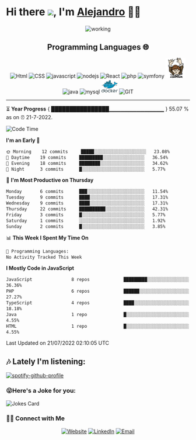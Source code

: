 # Hi there <img src="https://github.com/TheDudeThatCode/TheDudeThatCode/blob/master/Assets/Hi.gif" width="29px">, I'm [Alejandro](https://tellmealex.dev) 👨‍💻


<p align="center">
 <img  src="https://camo.githubusercontent.com/992babdffd8c74a1502de375fbdf7e4d54773242/68747470733a2f2f6d656469612e67697068792e636f6d2f6d656469612f53576f536b4e36447854737a71494b4571762f67697068792e676966" align="center" alt="working" />
 </p>
<h2 align="center">Programming Languages 🌐</h2>


<p align="center">
<img src="https://github.com/TellMeAlex/devicon/blob/master/icons/html5/html5-original.svg" alt="Html" width="55" height="55"/> 
<img src="https://github.com/TellMeAlex/devicon/blob/master/icons/css3/css3-original.svg" alt="CSS" width="55" height="55"/> 
<img src="https://github.com/TellMeAlex/devicon/blob/master/icons/javascript/javascript-original.svg" alt="javascript" width="55" height="55"/> 
<img src="https://github.com/TellMeAlex/devicon/blob/master/icons/nodejs/nodejs-original.svg" alt="nodejs" width="55" height="55"/> 
<img src="https://github.com/TellMeAlex/devicon/blob/master/icons/react/react-original.svg" alt="React" width="55" height="55"/> 
<img src="https://github.com/TellMeAlex/devicon/blob/master/icons/php/php-plain.svg" alt="php" width="55" height="55"/> 
<img src="https://github.com/TellMeAlex/devicon/blob/master/icons/symfony/symfony-original.svg" alt="symfony" width="55" height="55"/> 
<img src="https://github.com/TellMeAlex/devicon/blob/master/icons/composer/composer-original.svg" alt="composer" width="55" height="55"/> 
<img src="https://github.com/TellMeAlex/devicon/blob/master/icons/java/java-original-wordmark.svg" alt="java" width="55" height="55"/> 
<img src="https://github.com/TellMeAlex/devicon/blob/master/icons/mysql/mysql-original-wordmark.svg" alt="mysql" width="55" height="60"/> 
<img src="https://github.com/TellMeAlex/devicon/blob/master/icons/docker/docker-original-wordmark.svg" alt="docker" width="45" height="40"/> 
<img src="https://github.com/TellMeAlex/devicon/blob/master/icons/git/git-original.svg" alt="GIT" width="45" height="40"/> 
</p>

---

⏳ **Year Progress** { ████████████████▁▁▁▁▁▁▁▁▁▁▁▁▁▁ } 55.07 % as on ⏰ 21-7-2022.

<!--START_SECTION:waka-->
![Code Time](http://img.shields.io/badge/Code%20Time-0%20secs-blue)

**I'm an Early 🐤** 

```text
🌞 Morning    12 commits     █████░░░░░░░░░░░░░░░░░░░░   23.08% 
🌆 Daytime    19 commits     █████████░░░░░░░░░░░░░░░░   36.54% 
🌃 Evening    18 commits     ████████░░░░░░░░░░░░░░░░░   34.62% 
🌙 Night      3 commits      █░░░░░░░░░░░░░░░░░░░░░░░░   5.77%

```
📅 **I'm Most Productive on Thursday** 

```text
Monday       6 commits      ███░░░░░░░░░░░░░░░░░░░░░░   11.54% 
Tuesday      9 commits      ████░░░░░░░░░░░░░░░░░░░░░   17.31% 
Wednesday    9 commits      ████░░░░░░░░░░░░░░░░░░░░░   17.31% 
Thursday     22 commits     ██████████░░░░░░░░░░░░░░░   42.31% 
Friday       3 commits      █░░░░░░░░░░░░░░░░░░░░░░░░   5.77% 
Saturday     1 commits      ░░░░░░░░░░░░░░░░░░░░░░░░░   1.92% 
Sunday       2 commits      █░░░░░░░░░░░░░░░░░░░░░░░░   3.85%

```


📊 **This Week I Spent My Time On** 

```text
💬 Programming Languages: 
No Activity Tracked This Week

```

**I Mostly Code in JavaScript** 

```text
JavaScript               8 repos             █████████░░░░░░░░░░░░░░░░   36.36% 
PHP                      6 repos             ██████░░░░░░░░░░░░░░░░░░░   27.27% 
TypeScript               4 repos             ████░░░░░░░░░░░░░░░░░░░░░   18.18% 
Java                     1 repo              █░░░░░░░░░░░░░░░░░░░░░░░░   4.55% 
HTML                     1 repo              █░░░░░░░░░░░░░░░░░░░░░░░░   4.55%

```



 Last Updated on 21/07/2022 02:10:05 UTC
<!--END_SECTION:waka-->

## 🎶 Lately I'm listening:
[![spotify-github-profile](https://spotify-github-profile.vercel.app/api/view?uid=alexdrago&cover_image=true&theme=compact)](https://spotify-github-profile.vercel.app/api/view?uid=alexdrago&redirect=true)

### 😜Here's a Joke for you:
<img src="https://readme-jokes.vercel.app/api" alt="Jokes Card" />


<h3> 🤝🏻 Connect with Me </h3>

<p align="center">
<a href="https://www.tellmealex.dev" target="_blank"><img alt="Website" src="https://img.shields.io/badge/Website-www.tellmealex.dev-blue?style=flat&logo=google-chrome"></a>
<a href="https://www.linkedin.com/in/alejandro-de-la-fuente/" target="_blank"><img alt="LinkedIn" src="https://img.shields.io/badge/LinkedIn-@AlejandroDeLaFuente-blue?style=flat&logo=linkedin"></a>
<a href="mailto:llamamealex@gmail.com"><img alt="Email" src="https://img.shields.io/badge/Email-llamamealex@gmail.com-blue?style=flat&logo=gmail"></a>

